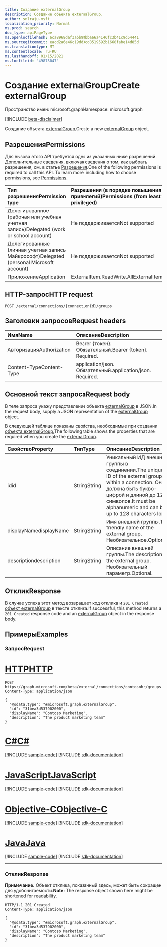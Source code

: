 ```yaml
---
title: Создание externalGroup
description: Создание объекта externalGroup.
author: snlraju-msft
localization_priority: Normal
ms.prod: search
doc_type: apiPageType
ms.openlocfilehash: 6ca8968daf3abb98bba66a4146fc3b41c9d54441
ms.sourcegitcommit: eacd2a6e46c19dd3cd8519592b1668fabe14d85d
ms.translationtype: MT
ms.contentlocale: ru-RU
ms.lasthandoff: 01/15/2021
ms.locfileid: "49873047"
---
```

# <a name="create-externalgroup"></a><span data-ttu-id="86814-103">Создание externalGroup</span><span class="sxs-lookup"><span data-stu-id="86814-103">Create externalGroup</span></span>

<span data-ttu-id="86814-104">Пространство имен: microsoft.graph</span><span class="sxs-lookup"><span data-stu-id="86814-104">Namespace: microsoft.graph</span></span>

[!INCLUDE [beta-disclaimer](../../includes/beta-disclaimer.md)]

<span data-ttu-id="86814-105">Создание объекта [externalGroup.](../resources/externalgroup.md)</span><span class="sxs-lookup"><span data-stu-id="86814-105">Create a new [externalGroup](../resources/externalgroup.md) object.</span></span>

## <a name="permissions"></a><span data-ttu-id="86814-106">Разрешения</span><span class="sxs-lookup"><span data-stu-id="86814-106">Permissions</span></span>

<span data-ttu-id="86814-p101">Для вызова этого API требуется одно из указанных ниже разрешений. Дополнительные сведения, включая сведения о том, как выбрать разрешения, см. в статье [Разрешения](/graph/permissions-reference).</span><span class="sxs-lookup"><span data-stu-id="86814-p101">One of the following permissions is required to call this API. To learn more, including how to choose permissions, see [Permissions](/graph/permissions-reference).</span></span>

| <span data-ttu-id="86814-109">Тип разрешения</span><span class="sxs-lookup"><span data-stu-id="86814-109">Permission type</span></span>                        | <span data-ttu-id="86814-110">Разрешения (в порядке повышения привилегий)</span><span class="sxs-lookup"><span data-stu-id="86814-110">Permissions (from least to most privileged)</span></span> |
|:---------------------------------------|:--------------------------------------------|
| <span data-ttu-id="86814-111">Делегированное (рабочая или учебная учетная запись)</span><span class="sxs-lookup"><span data-stu-id="86814-111">Delegated (work or school account)</span></span>     | <span data-ttu-id="86814-112">Не поддерживается</span><span class="sxs-lookup"><span data-stu-id="86814-112">Not supported</span></span>                               |
| <span data-ttu-id="86814-113">Делегированные (личная учетная запись Майкрософт)</span><span class="sxs-lookup"><span data-stu-id="86814-113">Delegated (personal Microsoft account)</span></span> | <span data-ttu-id="86814-114">Не поддерживается</span><span class="sxs-lookup"><span data-stu-id="86814-114">Not supported</span></span>                               |
| <span data-ttu-id="86814-115">Приложение</span><span class="sxs-lookup"><span data-stu-id="86814-115">Application</span></span>                            | <span data-ttu-id="86814-116">ExternalItem.ReadWrite.All</span><span class="sxs-lookup"><span data-stu-id="86814-116">ExternalItem.ReadWrite.All</span></span>                  |

## <a name="http-request"></a><span data-ttu-id="86814-117">HTTP-запрос</span><span class="sxs-lookup"><span data-stu-id="86814-117">HTTP request</span></span>

<!-- {
  "blockType": "ignored"
}
-->

``` http
POST /external/connections/{connectionId}/groups
```

## <a name="request-headers"></a><span data-ttu-id="86814-118">Заголовки запросов</span><span class="sxs-lookup"><span data-stu-id="86814-118">Request headers</span></span>

| <span data-ttu-id="86814-119">Имя</span><span class="sxs-lookup"><span data-stu-id="86814-119">Name</span></span>          | <span data-ttu-id="86814-120">Описание</span><span class="sxs-lookup"><span data-stu-id="86814-120">Description</span></span>                 |
|:--------------|:----------------------------|
| <span data-ttu-id="86814-121">Авторизация</span><span class="sxs-lookup"><span data-stu-id="86814-121">Authorization</span></span> | <span data-ttu-id="86814-p102">Bearer {токен}. Обязательный.</span><span class="sxs-lookup"><span data-stu-id="86814-p102">Bearer {token}. Required.</span></span>   |
| <span data-ttu-id="86814-124">Content-Type</span><span class="sxs-lookup"><span data-stu-id="86814-124">Content-Type</span></span>  | <span data-ttu-id="86814-p103">application/json. Обязательный.</span><span class="sxs-lookup"><span data-stu-id="86814-p103">application/json. Required.</span></span> |

## <a name="request-body"></a><span data-ttu-id="86814-127">Основной текст запроса</span><span class="sxs-lookup"><span data-stu-id="86814-127">Request body</span></span>

<span data-ttu-id="86814-128">В теле запроса укажу представление объекта [externalGroup](../resources/externalgroup.md) в JSON.</span><span class="sxs-lookup"><span data-stu-id="86814-128">In the request body, supply a JSON representation of the [externalGroup](../resources/externalgroup.md) object.</span></span>

<span data-ttu-id="86814-129">В следующей таблице показаны свойства, необходимые при создании [объекта externalGroup.](../resources/externalgroup.md)</span><span class="sxs-lookup"><span data-stu-id="86814-129">The following table shows the properties that are required when you create the [externalGroup](../resources/externalgroup.md).</span></span>

| <span data-ttu-id="86814-130">Свойство</span><span class="sxs-lookup"><span data-stu-id="86814-130">Property</span></span>    | <span data-ttu-id="86814-131">Тип</span><span class="sxs-lookup"><span data-stu-id="86814-131">Type</span></span>   | <span data-ttu-id="86814-132">Описание</span><span class="sxs-lookup"><span data-stu-id="86814-132">Description</span></span>                                                                                                              |
|:------------|:-------|:-------------------------------------------------------------------------------------------------------------------------|
| <span data-ttu-id="86814-133">id</span><span class="sxs-lookup"><span data-stu-id="86814-133">id</span></span>          | <span data-ttu-id="86814-134">String</span><span class="sxs-lookup"><span data-stu-id="86814-134">String</span></span> | <span data-ttu-id="86814-135">Уникальный ИД внешней группы в соединении.</span><span class="sxs-lookup"><span data-stu-id="86814-135">The unique ID of the external group within a connection.</span></span> <span data-ttu-id="86814-136">Она должна быть букво-цифрой и длиной до 128 символов.</span><span class="sxs-lookup"><span data-stu-id="86814-136">It must be alphanumeric and can be up to 128 characters long.</span></span> |
| <span data-ttu-id="86814-137">displayName</span><span class="sxs-lookup"><span data-stu-id="86814-137">displayName</span></span> | <span data-ttu-id="86814-138">String</span><span class="sxs-lookup"><span data-stu-id="86814-138">String</span></span> | <span data-ttu-id="86814-139">Имя внешней группы.</span><span class="sxs-lookup"><span data-stu-id="86814-139">The friendly name of the external group.</span></span> <span data-ttu-id="86814-140">Необязательное.</span><span class="sxs-lookup"><span data-stu-id="86814-140">Optional.</span></span>                                                                      |
| <span data-ttu-id="86814-141">description</span><span class="sxs-lookup"><span data-stu-id="86814-141">description</span></span> | <span data-ttu-id="86814-142">String</span><span class="sxs-lookup"><span data-stu-id="86814-142">String</span></span> | <span data-ttu-id="86814-143">Описание внешней группы.</span><span class="sxs-lookup"><span data-stu-id="86814-143">The description of the external group.</span></span> <span data-ttu-id="86814-144">Необязательный параметр.</span><span class="sxs-lookup"><span data-stu-id="86814-144">Optional.</span></span>                                                                         |

## <a name="response"></a><span data-ttu-id="86814-145">Отклик</span><span class="sxs-lookup"><span data-stu-id="86814-145">Response</span></span>

<span data-ttu-id="86814-146">В случае успеха этот метод возвращает код отклика и `201 Created` [объект externalGroup](../resources/externalgroup.md) в тексте отклика.</span><span class="sxs-lookup"><span data-stu-id="86814-146">If successful, this method returns a `201 Created` response code and an [externalGroup](../resources/externalgroup.md) object in the response body.</span></span>

## <a name="examples"></a><span data-ttu-id="86814-147">Примеры</span><span class="sxs-lookup"><span data-stu-id="86814-147">Examples</span></span>

### <a name="request"></a><span data-ttu-id="86814-148">Запрос</span><span class="sxs-lookup"><span data-stu-id="86814-148">Request</span></span>


# <a name="http"></a>[<span data-ttu-id="86814-149">HTTP</span><span class="sxs-lookup"><span data-stu-id="86814-149">HTTP</span></span>](#tab/http)
<!-- {
  "blockType": "request",
  "name": "create_externalgroup_from_connection"
}
-->

``` http
POST https://graph.microsoft.com/beta/external/connections/contosohr/groups
Content-Type: application/json

{
  "@odata.type": "#microsoft.graph.externalGroup",
  "id": "31bea3d537902000",
  "displayName": "Contoso Marketing",
  "description": "The product marketing team"
}
```
# <a name="c"></a>[<span data-ttu-id="86814-150">C#</span><span class="sxs-lookup"><span data-stu-id="86814-150">C#</span></span>](#tab/csharp)
[!INCLUDE [sample-code](../includes/snippets/csharp/create-externalgroup-from-connection-csharp-snippets.md)]
[!INCLUDE [sdk-documentation](../includes/snippets/snippets-sdk-documentation-link.md)]

# <a name="javascript"></a>[<span data-ttu-id="86814-151">JavaScript</span><span class="sxs-lookup"><span data-stu-id="86814-151">JavaScript</span></span>](#tab/javascript)
[!INCLUDE [sample-code](../includes/snippets/javascript/create-externalgroup-from-connection-javascript-snippets.md)]
[!INCLUDE [sdk-documentation](../includes/snippets/snippets-sdk-documentation-link.md)]

# <a name="objective-c"></a>[<span data-ttu-id="86814-152">Objective-C</span><span class="sxs-lookup"><span data-stu-id="86814-152">Objective-C</span></span>](#tab/objc)
[!INCLUDE [sample-code](../includes/snippets/objc/create-externalgroup-from-connection-objc-snippets.md)]
[!INCLUDE [sdk-documentation](../includes/snippets/snippets-sdk-documentation-link.md)]

# <a name="java"></a>[<span data-ttu-id="86814-153">Java</span><span class="sxs-lookup"><span data-stu-id="86814-153">Java</span></span>](#tab/java)
[!INCLUDE [sample-code](../includes/snippets/java/create-externalgroup-from-connection-java-snippets.md)]
[!INCLUDE [sdk-documentation](../includes/snippets/snippets-sdk-documentation-link.md)]

---


<!-- markdownlint-disable MD024 -->
### <a name="response"></a><span data-ttu-id="86814-154">Отклик</span><span class="sxs-lookup"><span data-stu-id="86814-154">Response</span></span>

<span data-ttu-id="86814-155">**Примечание.** Объект отклика, показанный здесь, может быть сокращен для удобочитаемости.</span><span class="sxs-lookup"><span data-stu-id="86814-155">**Note:** The response object shown here might be shortened for readability.</span></span>
<!-- {
  "blockType": "response",
  "truncated": true,
  "@odata.type": "microsoft.graph.externalGroup"
}
-->

``` http
HTTP/1.1 201 Created
Content-Type: application/json

{
  "@odata.type": "#microsoft.graph.externalGroup",
  "id": "31bea3d537902000",
  "displayName": "Contoso Marketing",
  "description": "The product marketing team"
}
```
